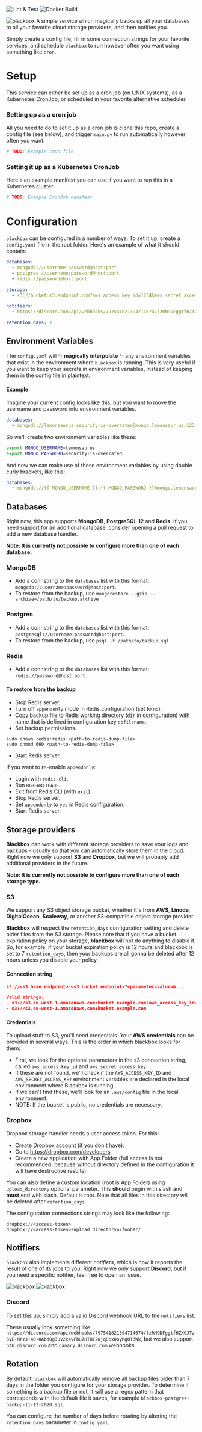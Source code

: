 ![Lint & Test](https://github.com/lemonsaurus/blackbox/workflows/Lint%20&%20Test/badge.svg)
![Docker Build](https://github.com/lemonsaurus/blackbox/workflows/Docker%20Build/badge.svg)

![blackbox](img/blackbox_banner.png)
A simple service which magically backs up all your databases to all your favorite cloud storage providers, and then notifies you.

Simply create a config file, fill in some connection strings for your favorite services, and schedule `blackbox` to run however often you want using something like `cron`.

# Setup
This service can either be set up as a cron job (on UNIX systems), as a Kubernetes CronJob, or scheduled in your favorite alternative scheduler.

### Setting up as a cron job
All you need to do to set it up as a cron job is clone this repo, create a config file (see below), and trigger `main.py` to run automatically however often you want.
```yaml
# TODO: Example cron file
```

### Setting it up as a Kubernetes CronJob
Here's an example manifest you can use if you want to run this in a Kubernetes cluster.
```yaml
# TODO: Example CronJob manifest
```

# Configuration
`blackbox` can be configured in a number of ways. To set it up, create a `config.yaml` file in the root folder. Here's an example of what it should contain:
```yaml
databases:
  - mongodb://username:password@host:port
  - postgres://username:password@host:port
  - redis://password@host:port

storage:
  - s3://bucket:s3.endpoint.com?aws_access_key_id=1234&aws_secret_access_key=lemondance

notifiers:
  - https://discord.com/api/webhooks/797541821394714674/lzRM9DFggtfHZXGJTz3yE-MrYJ-4O-0AbdQg3uV2x4vFbu7HTHY2Njq8cx8oyMg0T3Wk

retention_days: 7
```

## Environment Variables

The `config.yaml` will ✨ **magically interpolate** ✨ any environment variables that exist in the environment where `blackbox` is running. This is very useful if you want to keep your secrets in environment variables, instead of keeping them in the config file in plaintext.

#### Example
Imagine your current config looks like this, but you want to move the username and password into environment variables.
```yaml
databases:
  - mongodb://lemonsaurus:security-is-overrated@mongo.lemonsaur.us:1234
```

So we'll create two environment variables like these:
```sh
export MONGO_USERNAME=lemonsaurus
export MONGO_PASSWORD=security-is-overrated
```

And now we can make use of these environment variables by using double curly brackets, like this:
```yaml
databases:
  - mongodb://{{ MONGO_USERNAME }}:{{ MONGO_PASSWORD }}@mongo.lemonsaur.us:1234
```

## Databases
Right now, this app supports **MongoDB**, **PostgreSQL 12** and **Redis**. If you need support for an additional database, consider opening a pull request to add a new database handler.

**Note: It is currently not possible to configure more than one of each database.**

### MongoDB
- Add a connstring to the `databases` list with this format: `mongodb://username:password@host:port`.
- To restore from the backup, use `mongorestore --gzip --archive=/path/to/backup.archive`

### Postgres
- Add a connstring to the `databases` list with this format: `postgresql://username:password@host:port`.
- To restore from the backup, use `psql -f /path/to/backup.sql`

### Redis
- Add a connstring to the `databases` list with this format: `redis://password@host:port`.

#### To restore from the backup
- Stop Redis server.
- Turn off `appendonly` mode in Redis configuration (set to `no`).
- Copy backup file to Redis working directory (`dir` in configuration) with name that is defined in configuration key `dbfilename`.
- Set backup permissions.
```
sudo chown redis:redis <path-to-redis-dump-file>
sudo chmod 660 <path-to-redis-dump-file>
```
- Start Redis server.

If you want to re-enable `appendonly`:
- Login with `redis-cli`.
- Run `BGREWRITEAOF`.
- Exit from Redis CLI (with `exit`).
- Stop Redis server.
- Set `appendonly` to `yes` in Redis configuration.
- Start Redis server.

## Storage providers
**Blackbox** can work with different storage providers to save your logs and backups - usually so that you can automatically store them in the cloud. Right now we only support **S3** and **Dropbox**, but we will probably add additional providers in the future.

**Note: It is currently not possible to configure more than one of each storage type.**

### S3
We support any S3 object storage bucket, whether it's from **AWS**, **Linode**, **DigitalOcean**, **Scaleway**, or another S3-compatible object storage provider.

**Blackbox** will respect the `retention_days` configuration setting and delete older files from the S3 storage. Please note that if you have a bucket expiration policy on your storage, **blackbox** will not do anything to disable it. So, for example, if your bucket expiration policy is 12 hours and blackbox is set to 7 `retention_days`, then your backups are all gonna be deleted after 12 hours unless you disable your policy.

#### Connection string
```json
s3://<s3 base endpoint>:<s3 bucket endpoint>?<parameter=value>&...

Valid strings:
- s3://s3.eu-west-1.amazonaws.com:bucket.example.com?aws_access_key_id=1234&aws_secret_access_key=lemondance
- s3://s3.eu-west-1.amazonaws.com:bucket.example.com
```

#### Credentials
To upload stuff to S3, you'll need credentials. Your **AWS credentials** can be provided in several ways. This is the order in which blackbox looks for them:
- First, we look for the optional parameters in the s3 connection string, called `aws_access_key_id` and `aws_secret_access_key`.
- If these are not found, we'll check if the `AWS_ACCESS_KEY_ID` and `AWS_SECRET_ACCESS_KEY` environment variables are declared in the local environment where Blackbox is running.
- If we can't find these, we'll look for an `.aws/config` file in the local environment.
- NOTE: If the bucket is public, no credentials are necessary.

### Dropbox
Dropbox storage handler needs a user access token. For this:
- Create Dropbox account (if you don't have).
- Go to https://dropbox.com/developers
- Create a new application with App Folder (full access is not recommended, because without directory defined in the configuration it will have destructive results).

You can also define a custom location (root is App Folder) using 
`upload_directory` optional parameter. This **should** begin with slash
and **must** end with slash. Default is root. Note that all files in this directory will
be deleted after `retention_days`.

The configuration connections strings may look like the following:
```
dropbox://<access-token>
dropbox://<access-token>?upload_directory=/foobar/
```

## Notifiers
`blackbox` also implements different _notifiers_, which is how it reports the result of one of its jobs to you. Right now we only support **Discord**, but if you need a specific notifier, feel free to open an issue.

![blackbox](img/blackbox_discord.png)
![blackbox](img/blackbox_discord_2.png)

### Discord
To set this up, simply add a valid Discord webhook URL to the `notifiers` list.

These usually look something like `https://discord.com/api/webhooks/797541821394714674/lzRM9DFggtfHZXGJTz3yE-MrYJ-4O-0AbdQg3uV2x4vFbu7HTHY2Njq8cx8oyMg0T3Wk`, but we also support `ptb.discord.com` and `canary.discord.com` webhooks.

##  Rotation
By default, `blackbox` will automatically remove all backup files older than 7 days in the folder you configure for your storage provider. To determine if something is a backup file or not, it will use a regex pattern that corresponds with the default file it saves, for example `blackbox-postgres-backup-11-12-2020.sql`.

You can configure the number of days before rotating by altering the `retention_days` parameter in `config.yaml`.
